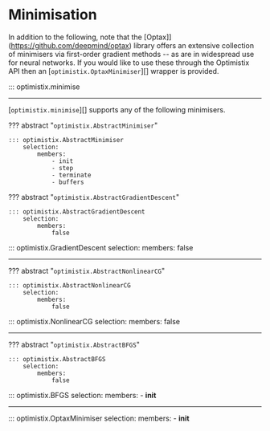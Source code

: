 # Minimisation

In addition to the following, note that the [Optax]](https://github.com/deepmind/optax) library offers an extensive collection of minimisers via first-order gradient methods -- as are in widespread use for neural networks. If you would like to use these through the Optimistix API then an [`optimistix.OptaxMinimiser`][] wrapper is provided.

::: optimistix.minimise

---

[`optimistix.minimise`][] supports any of the following minimisers.

??? abstract "`optimistix.AbstractMinimiser`"

    ::: optimistix.AbstractMinimiser
        selection:
            members:
                - init
                - step
                - terminate
                - buffers

??? abstract "`optimistix.AbstractGradientDescent`"

    ::: optimistix.AbstractGradientDescent
        selection:
            members:
                false

::: optimistix.GradientDescent
    selection:
        members:
            false

---

??? abstract "`optimistix.AbstractNonlinearCG`"

    ::: optimistix.AbstractNonlinearCG
        selection:
            members:
                false

::: optimistix.NonlinearCG
    selection:
        members:
            false

---

??? abstract "`optimistix.AbstractBFGS`"

    ::: optimistix.AbstractBFGS
        selection:
            members:
                false

::: optimistix.BFGS
    selection:
        members:
            - __init__

---

::: optimistix.OptaxMinimiser
    selection:
        members:
            - __init__
